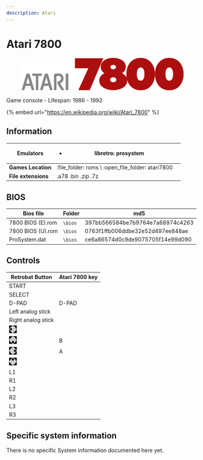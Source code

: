 ```yaml
---
description: Atari
---
```


# Atari 7800

<figure><img src="https://raw.githubusercontent.com/fabricecaruso/es-theme-carbon/52ff37c9e265587d006945a2ba695b5a962b3a3d/art/logos/atari7800.svg" alt=""><figcaption></figcaption></figure>

Game console - Lifespan: 1986 - 1992

{% embed url="https://en.wikipedia.org/wiki/Atari_7800" %}

## Information

| **Emulators**       | <ul><li>libretro: prosystem</li></ul>                |   |
| ------------------- | ---------------------------------------------------- | - |
| **Games Location**  | :file\_folder: roms \ :open\_file\_folder: atari7800 |   |
| **File extensions** | .a78 .bin .zip .7z                                   |   |

## BIOS

| Bios file         | Folder  | md5                              |
| ----------------- | ------- | -------------------------------- |
| 7800 BIOS (E).rom | `\bios` | 397bb566584be7b9764e7a68974c4263 |
| 7800 BIOS (U).rom | `\bios` | 0763f1ffb006ddbe32e52d497ee848ae |
| ProSystem.dat     | `\bios` | ce6a86574d0c9de9075705f14e99d090 |

## Controls

| Retrobat Button                                    | Atari 7800 key |
| -------------------------------------------------- | -------------- |
| START                                              |                |
| SELECT                                             |                |
| D-PAD                                              | D-PAD          |
| Left analog stick                                  |                |
| Right analog stick                                 |                |
| ![](<../../.gitbook/assets/image (2) (1) (1).png>) |                |
| ![](<../../.gitbook/assets/image (1) (2) (1).png>) | B              |
| ![](<../../.gitbook/assets/image (4) (1).png>)     | A              |
| ![](<../../.gitbook/assets/image (3) (1) (2).png>) |                |
| L1                                                 |                |
| R1                                                 |                |
| L2                                                 |                |
| R2                                                 |                |
| L3                                                 |                |
| R3                                                 |                |

## Specific system information

There is no specific System information documented here yet.

